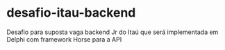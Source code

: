 # desafio-itau-backend
Desafio para suposta vaga backend Jr do Itaú que será implementada em Delphi com framework Horse para a API 
